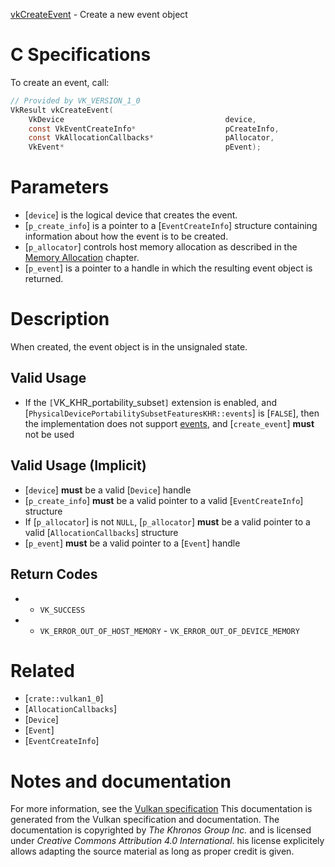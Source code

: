 [vkCreateEvent](https://www.khronos.org/registry/vulkan/specs/1.3-extensions/man/html/vkCreateEvent.html) - Create a new event object

# C Specifications
To create an event, call:
```c
// Provided by VK_VERSION_1_0
VkResult vkCreateEvent(
    VkDevice                                    device,
    const VkEventCreateInfo*                    pCreateInfo,
    const VkAllocationCallbacks*                pAllocator,
    VkEvent*                                    pEvent);
```

# Parameters
- [`device`] is the logical device that creates the event.
- [`p_create_info`] is a pointer to a [`EventCreateInfo`] structure containing information about how the event is to be created.
- [`p_allocator`] controls host memory allocation as described in the [Memory Allocation](https://www.khronos.org/registry/vulkan/specs/1.3-extensions/html/vkspec.html#memory-allocation) chapter.
- [`p_event`] is a pointer to a handle in which the resulting event object is returned.

# Description
When created, the event object is in the unsignaled state.
## Valid Usage
-    If the `[`VK_KHR_portability_subset`]` extension is enabled, and [`PhysicalDevicePortabilitySubsetFeaturesKHR::events`] is [`FALSE`], then the implementation does not support [events](https://www.khronos.org/registry/vulkan/specs/1.3-extensions/html/vkspec.html#synchronization-events), and [`create_event`] **must**  not be used

## Valid Usage (Implicit)
-  [`device`] **must**  be a valid [`Device`] handle
-  [`p_create_info`] **must**  be a valid pointer to a valid [`EventCreateInfo`] structure
-    If [`p_allocator`] is not `NULL`, [`p_allocator`] **must**  be a valid pointer to a valid [`AllocationCallbacks`] structure
-  [`p_event`] **must**  be a valid pointer to a [`Event`] handle

## Return Codes
*   - `VK_SUCCESS` 
*   - `VK_ERROR_OUT_OF_HOST_MEMORY`  - `VK_ERROR_OUT_OF_DEVICE_MEMORY`

# Related
- [`crate::vulkan1_0`]
- [`AllocationCallbacks`]
- [`Device`]
- [`Event`]
- [`EventCreateInfo`]

# Notes and documentation
For more information, see the [Vulkan specification](https://www.khronos.org/registry/vulkan/specs/1.3-extensions/html/vkspec.html)
This documentation is generated from the Vulkan specification and documentation.
The documentation is copyrighted by *The Khronos Group Inc.* and is licensed under *Creative Commons Attribution 4.0 International*.
his license explicitely allows adapting the source material as long as proper credit is given.
        